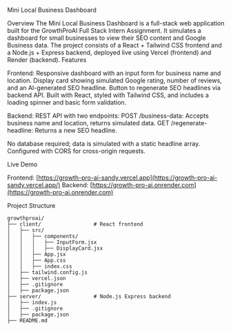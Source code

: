 Mini Local Business Dashboard

Overview
The Mini Local Business Dashboard is a full-stack web application built for the GrowthProAI Full Stack Intern Assignment. It simulates a dashboard for small businesses to view their SEO content and Google Business data. The project consists of a React + Tailwind CSS frontend and a Node.js + Express backend, deployed live using Vercel (frontend) and Render (backend).
Features

Frontend:
Responsive dashboard with an input form for business name and location.
Display card showing simulated Google rating, number of reviews, and an AI-generated SEO headline.
Button to regenerate SEO headlines via backend API.
Built with React, styled with Tailwind CSS, and includes a loading spinner and basic form validation.


Backend:
REST API with two endpoints:
POST /business-data: Accepts business name and location, returns simulated data.
GET /regenerate-headline: Returns a new SEO headline.


No database required; data is simulated with a static headline array.
Configured with CORS for cross-origin requests.



Live Demo

Frontend: [https://growth-pro-ai-sandy.vercel.app](https://growth-pro-ai-sandy.vercel.app/)
Backend: [https://growth-pro-ai.onrender.com](https://growth-pro-ai.onrender.com)


Project Structure
```
growthproai/
├── client/                 # React frontend
│   ├── src/
│   │   ├── components/
│   │   │   ├── InputForm.jsx
│   │   │   ├── DisplayCard.jsx
│   │   ├── App.jsx
│   │   ├── App.css
│   │   ├── index.css
│   ├── tailwind.config.js
│   ├── vercel.json
│   ├── .gitignore
│   ├── package.json
├── server/                 # Node.js Express backend
│   ├── index.js
│   ├── .gitignore
│   ├── package.json
├── README.md

```
